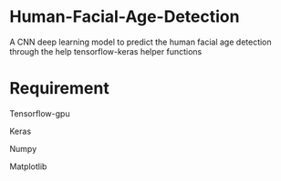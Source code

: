 # Human-Facial-Age-Detection
 A CNN deep learning model to predict the human facial age detection through the help tensorflow-keras helper functions

# Requirement
Tensorflow-gpu

Keras

Numpy

Matplotlib
